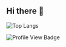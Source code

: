 ## Hi there 👋

![Top Langs](https://github-readme-stats.vercel.app/api/top-langs/?username=john015)

![Profile View Badge](https://komarev.com/ghpvc/?username=john015)
